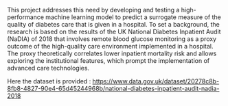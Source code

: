 This project  addresses this need by developing and testing a high-performance machine learning model to predict a surrogate measure of the quality of diabetes care that is given in a hospital. To set a background, the research is based on the results of the UK National Diabetes Inpatient Audit (NaDIA) of 2018 that involves remote blood glucose monitoring as a proxy outcome of the high-quality care environment implemented in a hospital. The proxy theoretically correlates lower inpatient mortality risk and allows exploring the institutional features, which prompt the implementation of advanced care technologies.

Here the dataset is provided : https://www.data.gov.uk/dataset/20278c8b-8fb8-4827-90e4-65d45244968b/national-diabetes-inpatient-audit-nadia-2018

